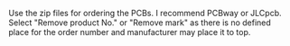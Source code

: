 Use the zip files for ordering the PCBs. I recommend PCBway or JLCpcb.
Select "Remove product No." or "Remove mark" as there is no defined place for the order number and manufacturer may place it to top.
